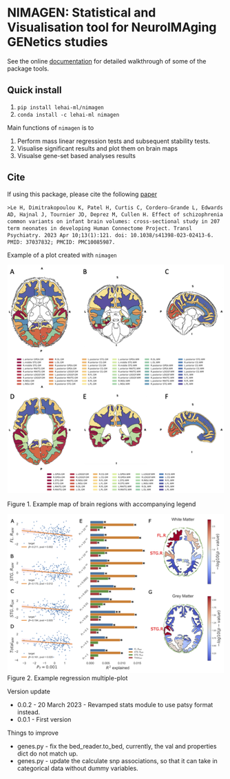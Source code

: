 # NIMAGEN: Statistical and Visualisation tool for NeuroIMAging GENetics studies

See the online [documentation](https://nimagen.readthedocs.io/en/latest/index.html) for detailed walkthrough of some of the package tools.

## Quick install

1. `pip install lehai-ml/nimagen`
2. `conda install -c lehai-ml nimagen`

Main functions of ```nimagen``` is to 
1. Perform mass linear regression tests and subsequent stability tests.
2. Visualise significant results and plot them on brain maps
3. Visualse gene-set based analyses results

## Cite

If using this package, please cite the following [paper](https://www.nature.com/articles/s41398-023-02413-6)

    >Le H, Dimitrakopoulou K, Patel H, Curtis C, Cordero-Grande L, Edwards AD, Hajnal J, Tournier JD, Deprez M, Cullen H. Effect of schizophrenia common variants on infant brain volumes: cross-sectional study in 207 term neonates in developing Human Connectome Project. Transl Psychiatry. 2023 Apr 10;13(1):121. doi: 10.1038/s41398-023-02413-6. PMID: 37037832; PMCID: PMC10085987.

Example of a plot created with ```nimagen```

![Example map of brain regions with accompanying legend](images/brainmaps.png)

Figure 1. Example map of brain regions with accompanying legend

![Example regression multiple-plot](images/example_plot.png)
Figure 2. Example regression multiple-plot

Version update
- 0.0.2 - 20 March 2023 - Revamped stats module to use patsy format instead.
- 0.0.1 - First version

Things to improve
- genes.py - fix the bed_reader.to_bed, currently, the val and properties dict do not match up.
- genes.py - update the calculate snp associations, so that it can take in categorical data without dummy variables.